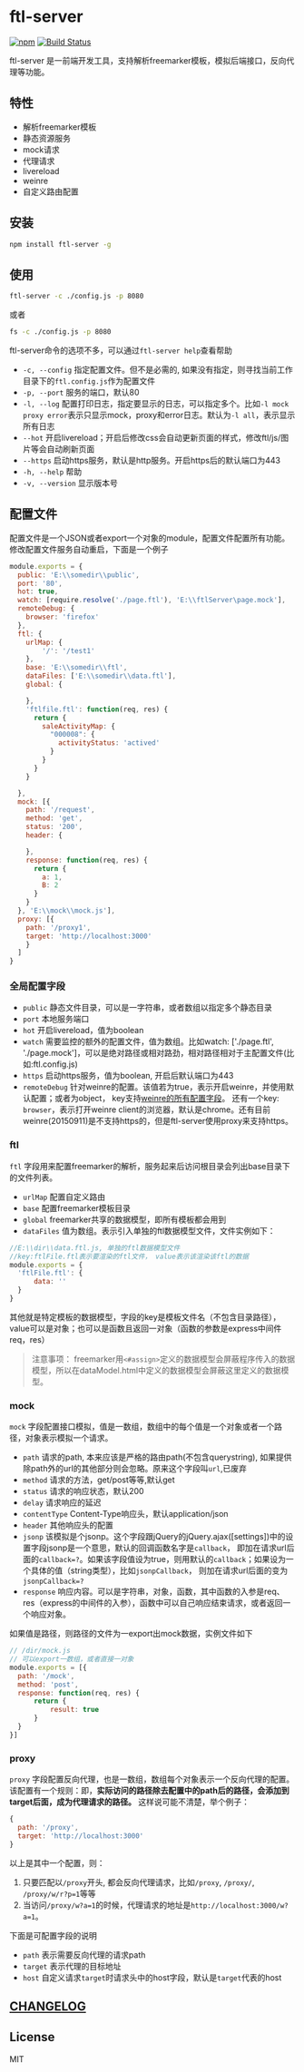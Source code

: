 # ftl-server

[![npm](https://img.shields.io/npm/v/ftl-server.svg)](https://www.npmjs.com/package/ftl-server)
[![Build Status](https://travis-ci.org/szmtcjm/ftl-server.svg?branch=master)](https://travis-ci.org/szmtcjm/ftl-server)

ftl-server 是一前端开发工具，支持解析freemarker模板，模拟后端接口，反向代理等功能。

## 特性

* 解析freemarker模板
* 静态资源服务
* mock请求
* 代理请求
* livereload
* weinre
* 自定义路由配置

## 安装

```bash
npm install ftl-server -g
```
## 使用

```bash
ftl-server -c ./config.js -p 8080
```
或者

```bash
fs -c ./config.js -p 8080
```

ftl-server命令的选项不多，可以通过`ftl-server help`查看帮助

* `-c, --config` 指定配置文件。但不是必需的, 如果没有指定，则寻找当前工作目录下的`ftl.config.js`作为配置文件
* `-p, --port` 服务的端口，默认80
* `-l, --log` 配置打印日志，指定要显示的日志，可以指定多个。比如`-l mock proxy error`表示只显示mock，proxy和error日志。默认为`-l all`，表示显示所有日志
* `--hot` 开启livereload；开启后修改css会自动更新页面的样式，修改ftl/js/图片等会自动刷新页面
* `--https` 启动https服务，默认是http服务。开启https后的默认端口为443
* `-h, --help` 帮助
* `-v, --version` 显示版本号

## 配置文件

配置文件是一个JSON或者export一个对象的module，配置文件配置所有功能。修改配置文件服务自动重启，下面是一个例子

```js
module.exports = {
  public: 'E:\\somedir\\public',
  port: '80',
  hot: true,
  watch: [require.resolve('./page.ftl'), 'E:\\ftlServer\page.mock'],
  remoteDebug: {
    browser: 'firefox'
  },
  ftl: {
    urlMap: { 
        '/': '/test1'
    },
    base: 'E:\\somedir\\ftl',
    dataFiles: ['E:\\somedir\\data.ftl'],
    global: {

    },
    'ftlfile.ftl': function(req, res) {
      return {
        saleActivityMap: {
          "000008": {
            activityStatus: 'actived'
          }
        }
      }
    }

  },
  mock: [{
    path: '/request',
    method: 'get',
    status: '200',
    header: {

    },
    response: function(req, res) {
      return {
        a: 1,
        B: 2
      }
    }
  }, 'E:\\mock\\mock.js'],
  proxy: [{
    path: '/proxy1',
    target: 'http://localhost:3000'
    }
  ]
}
```

### 全局配置字段

* `public` 静态文件目录，可以是一字符串，或者数组以指定多个静态目录
* `port` 本地服务端口
* `hot` 开启livereload，值为boolean
* `watch` 需要监控的额外的配置文件，值为数组。比如watch: ['./page.ftl', './page.mock']，可以是绝对路径或相对路劲，相对路径相对于主配置文件(比如:ftl.config.js)
* `https` 启动https服务，值为boolean, 开启后默认端口为443
* `remoteDebug`  针对weinre的配置。该值若为true，表示开启weinre，并使用默认配置；或者为object，
key支持[weinre的所有配置字段](http://people.apache.org/~pmuellr/weinre-docs/latest/Running.html)。
还有一个key: `browser`，表示打开weinre client的浏览器，默认是chrome。还有目前weinre(20150911)是不支持https的，但是ftl-server使用proxy来支持https。

### ftl

`ftl` 字段用来配置freemarker的解析，服务起来后访问根目录会列出base目录下的文件列表。
* `urlMap` 配置自定义路由
* `base` 配置freemarker模板目录
* `global` freemarker共享的数据模型，即所有模板都会用到
* `dataFiles` 值为数组。表示引入单独的ftl数据模型文件，文件实例如下：
```js
//E:\\dir\\data.ftl.js, 单独的ftl数据模型文件
//key:ftlFile.ftl表示要渲染的ftl文件， value表示该渲染该ftl的数据
module.exports = {
  'ftlFile.ftl': {
      data: ''
  }
}
```

其他就是特定模板的数据模型，字段的key是模板文件名（不包含目录路径），value可以是对象；也可以是函数且返回一对象（函数的参数是express中间件req，res）



> 注意事项： freemarker用`<#assign>`定义的数据模型会屏蔽程序传入的数据模型，所以在dataModel.html中定义的数据模型会屏蔽这里定义的数据模型。  

### mock

`mock` 字段配置接口模拟，值是一数组，数组中的每个值是一个对象或者一个路径，对象表示模拟一个请求。

* `path` 请求的path, 本来应该是严格的路由path(不包含querystring), 如果提供除path外的url的其他部分则会忽略。原来这个字段叫`url`,已废弃
* `method` 请求的方法，get/post等等,默认get
* `status` 请求的响应状态，默认200
* `delay` 请求响应的延迟
* `contentType` Content-Type响应头，默认application/json
* `header` 其他响应头的配置
* `jsonp` 该模拟是个jsonp。这个字段跟jQuery的jQuery.ajax([settings])中的设置字段jsonp是一个意思，默认的回调函数名字是`callback`，
即加在请求url后面的`callback=?`。如果该字段值设为true，则用默认的`callback`；如果设为一个具体的值（string类型），比如`jsonpCallback`，
则加在请求url后面的变为`jsonpCallback=?`
* `response` 响应内容。可以是字符串，对象，函数，其中函数的入参是req、res（express的中间件的入参），函数中可以自己响应结束请求，或者返回一个响应对象。

如果值是路径，则路径的文件为一export出mock数据，实例文件如下
```js
// /dir/mock.js
// 可以export一数组，或者直接一对象
module.exports = [{
  path: '/mock',
  method: 'post',
  response: function(req, res) {
      return {
          result: true
      }
  }
}]
```

### proxy

`proxy` 字段配置反向代理，也是一数组，数组每个对象表示一个反向代理的配置。该配置有一个规则：即，**实际访问的路径除去配置中的path后的路径，会添加到target后面，成为代理请求的路径。** 这样说可能不清楚，举个例子：

```js
{
  path: '/proxy',
  target: 'http://localhost:3000'
}
```
以上是其中一个配置，则：
1. 只要匹配以`/proxy`开头, 都会反向代理请求，比如`/proxy`, `/proxy/`, `/proxy/w/r?p=1`等等
2. 当访问`/proxy/w?a=1`的时候，代理请求的地址是`http://localhost:3000/w?a=1`。  


下面是可配置字段的说明
* `path` 表示需要反向代理的请求path
* `target` 表示代理的目标地址
* `host` 自定义请求`target`时请求头中的host字段，默认是`target`代表的host

## [CHANGELOG](https://github.com/szmtcjm/ftl-server/blob/master/CHANGELOG.md)
## License

MIT
